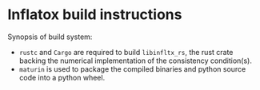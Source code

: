 # Inflatox build instructions
Synopsis of build system:
- `rustc` and `Cargo` are required to build `libinfltx_rs`, the rust crate backing the 
  numerical implementation of the consistency condition(s).
- `maturin` is used to package the compiled binaries and python source code into a
  python wheel.